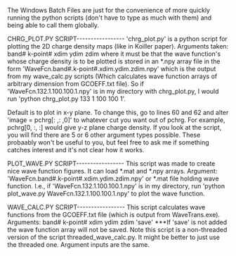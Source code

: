 The Windows Batch Files are just for the convenience of more quickly running the python scripts (don't have to type as much with them) and being able to call them globally.



CHRG_PLOT.PY SCRIPT-----------------
'chrg_plot.py' is a python script for plotting the 2D charge density maps (like in Koiller paper).
Arguments taken: band# k-point# xdim ydim zdim
where it must be that the wave function's whose charge density is to be plotted is stored in an *.npy array file in the form
'WaveFcn.band#.k-point#.xdim.ydim.zdim.npy' which is the output from my wave_calc.py scripts (Which calculates wave function arrays of arbitrary 
dimension from GCOEFF.txt file).
So if 'WaveFcn.132.1.100.100.1.npy' is in my directory with chrg_plot.py, I would run 'python chrg_plot.py 133 1 100 100 1'.

Default is to plot in x-y plane. To change this, go to lines 60 and 62 and alter 'image = pchrg[: ,: ,0]' to whatever cut you want out of pchrg. For example, 
pchrg[0, :, :] would give y-z plane charge density.
If you look at the script, you will find there are 5 or 6 other argument types possible. These probaably won't be useful to you, but feel free to ask me
if something catches interest and it's not clear how it works.


PLOT_WAVE.PY SCRIPT-----------------
This script was made to create nice wave function figures. It can load *.mat and *.npy arrays.
Argument: 'WaveFcn.band#.k-point#.xdim.ydim.zdim.npy' or *.mat file holding wave function.
I.e., if 'WaveFcn.132.1.100.100.1.npy' is in my directory, run 'python plot_wave.py WaveFcn.132.1.100.100.1.npy' to plot the wave function.



WAVE_CALC.PY SCRIPT-----------------
This script calculates wave functions from the GCOEFF.txt file (which is output from WaveTrans.exe).
Arguments: band# k-point# xdim ydim zdim 'save'
***If 'save' is not added the wave function array will not be saved.
Note this script is a non-threaded version of the script threaded_wave_calc.py. It might be better to just use the threaded one.
Argument inputs are the same.
